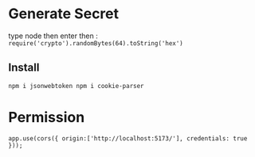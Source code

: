 # Generate Secret
type node then enter then : `require('crypto').randomBytes(64).toString('hex')`
## Install 
`npm i jsonwebtoken
npm i cookie-parser`
# Permission 
`app.use(cors({
  origin:['http://localhost:5173/'],
  credentials: true
}));`